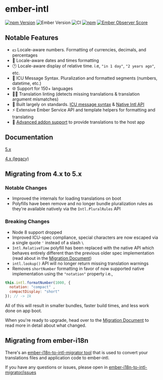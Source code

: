 # ember-intl

[![npm Version][npm-badge]][npm]
![Ember Version][ember-version]
![CI](https://github.com/ember-intl/ember-intl/workflows/CI/badge.svg)
[![npm](https://img.shields.io/npm/dm/ember-intl.svg)](https://www.npmjs.com/package/ember-intl)
[![Ember Observer Score](http://emberobserver.com/badges/ember-intl.svg)](http://emberobserver.com/addons/ember-intl)

## Notable Features

* 💵 Locale-aware numbers. Formatting of currencies, decimals, and percentages
* 📅 Locale-aware dates and times formatting
* 🕑 Locale-aware display of relative time. i.e, `"in 1 day"`, `"2 years ago"`, etc.
* 💬 ICU Message Syntax. Pluralization and formatted segments (numbers, datetime, etc.)
* 🌐 Support for 150+ languages
* 🕵🏻 Translation linting (detects missing translations & translation argument mismatches)
* 📜 Built largely on standards. [ICU message syntax][ICU] & [Native Intl API](https://developer.mozilla.org/en-US/docs/Web/JavaScript/Reference/Global_Objects/Intl)
* ⚡ Extensive Ember Service API and template helpers for formatting and translating
* 🎉 [Advanced addon support](https://ember-intl.github.io/ember-intl/docs/advanced/addon-support) to provide translations to the host app

## Documentation

[5.x](https://ember-intl.github.io/ember-intl/versions/master/docs/quickstart)

[4.x (legacy)](https://ember-intl.github.io/ember-intl/versions/v4.4.0/docs/quickstart)

## Migrating from 4.x to 5.x
### Notable Changes

* Improved the internals for loading translations on boot
* Polyfills have been remove and no longer bundle pluralization rules as they're available natively via the `Intl.PluralRules` API

### Breaking Changes

* Node 8 support dropped
* Improved ICU-spec compliance, special characters are now escaped via a single quote `'` instead of a slash `\`
* `Intl.RelativeTime` polyfill has been replaced with the native API which behaves entirely different than the previous older spec implementation (read about in the [Migration Document](https://ember-intl.github.io/ember-intl/docs/guide/migration-4-0-to-5-0))
* `intl.lookup()` API will no longer return missing translation warnings
* Removes `shortNumber` formatting in favor of now supported native implementation using the `"notation"` property i.e.,
```js
this.intl.formatNumber(1000, {
  notation: "compact" ,
  compactDisplay: "short"
}); // -> 1k
```

All of this will result in smaller bundles, faster build times, and less work done on app boot.

When you're ready to upgrade, head over to the [Migration Document](https://ember-intl.github.io/ember-intl/docs/guide/migration-4-0-to-5-0) to read more in detail about what changed.

## Migrating from ember-i18n

There's an [ember-i18n-to-intl-migrator tool](https://github.com/DockYard/ember-i18n-to-intl-migrator) that is used to convert your translations files and application code to ember-intl.

If you have any questions or issues, please open in [ember-i18n-to-intl-migrator/issues](https://github.com/DockYard/ember-i18n-to-intl-migrator/issues)

[npm]: https://www.npmjs.org/package/ember-intl
[npm-badge]: https://img.shields.io/npm/v/ember-intl.svg?style=flat-square
[ember-version]: https://img.shields.io/badge/Ember-2.12%2B-brightgreen.svg
[ICU]: https://formatjs.io/docs/core-concepts/icu-syntax
